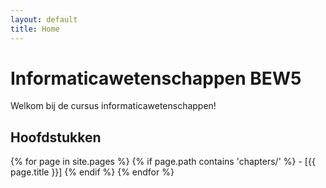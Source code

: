 ```yaml
---
layout: default
title: Home
---
```


# Informaticawetenschappen BEW5

Welkom bij de cursus informaticawetenschappen!

## Hoofdstukken

{% for page in site.pages %}
  {% if page.path contains 'chapters/' %}
    - [{{ page.title }}]
  {% endif %}
{% endfor %}
